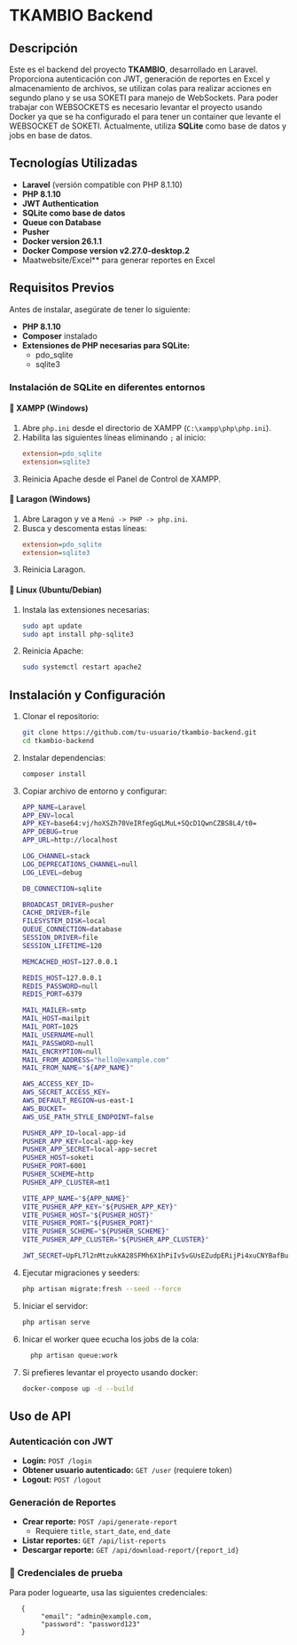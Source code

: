# TKAMBIO Backend

## Descripción

Este es el backend del proyecto **TKAMBIO**, desarrollado en Laravel. Proporciona autenticación con JWT, generación de reportes en Excel y almacenamiento de archivos, se utilizan colas para realizar acciones en segundo plano y se usa SOKETI para manejo de WebSockets. Para poder trabajar con WEBSOCKETS es necesario levantar el proyecto usando Docker ya que se ha configurado el para tener un container que levante el WEBSOCKET de SOKETI. Actualmente, utiliza **SQLite** como base de datos y jobs en base de datos.
## Tecnologías Utilizadas

-   **Laravel** (versión compatible con PHP 8.1.10)
-   **PHP 8.1.10**
-   **JWT Authentication**
-   **SQLite como base de datos**
-   **Queue con Database**
-   **Pusher**
-   **Docker version 26.1.1**
-   **Docker Compose version v2.27.0-desktop.2**
-   Maatwebsite/Excel** para generar reportes en Excel
  

## Requisitos Previos

Antes de instalar, asegúrate de tener lo siguiente:

-   **PHP 8.1.10**
-   **Composer** instalado
-   **Extensiones de PHP necesarias para SQLite:**
    -   pdo_sqlite
    -   sqlite3

### Instalación de SQLite en diferentes entornos

#### 🔹 **XAMPP (Windows)**

1. Abre `php.ini` desde el directorio de XAMPP (`C:\xampp\php\php.ini`).
2. Habilita las siguientes líneas eliminando `;` al inicio:
    ```ini
    extension=pdo_sqlite
    extension=sqlite3
    ```
3. Reinicia Apache desde el Panel de Control de XAMPP.

#### 🔹 **Laragon (Windows)**

1. Abre Laragon y ve a `Menú -> PHP -> php.ini`.
2. Busca y descomenta estas líneas:
    ```ini
    extension=pdo_sqlite
    extension=sqlite3
    ```
3. Reinicia Laragon.

#### 🔹 **Linux (Ubuntu/Debian)**

1. Instala las extensiones necesarias:
    ```sh
    sudo apt update
    sudo apt install php-sqlite3
    ```
2. Reinicia Apache:
    ```sh
    sudo systemctl restart apache2
    ```

## Instalación y Configuración

1. Clonar el repositorio:

    ```sh
    git clone https://github.com/tu-usuario/tkambio-backend.git
    cd tkambio-backend
    ```

2. Instalar dependencias:

    ```sh
    composer install
    ```

3. Copiar archivo de entorno y configurar:

    ```sh
    APP_NAME=Laravel
    APP_ENV=local
    APP_KEY=base64:vj/hoXSZh70VeIRfegGqLMuL+SQcD1QwnCZBS8L4/t0=
    APP_DEBUG=true
    APP_URL=http://localhost
    
    LOG_CHANNEL=stack
    LOG_DEPRECATIONS_CHANNEL=null
    LOG_LEVEL=debug
    
    DB_CONNECTION=sqlite
    
    BROADCAST_DRIVER=pusher
    CACHE_DRIVER=file
    FILESYSTEM_DISK=local
    QUEUE_CONNECTION=database
    SESSION_DRIVER=file
    SESSION_LIFETIME=120
    
    MEMCACHED_HOST=127.0.0.1
    
    REDIS_HOST=127.0.0.1
    REDIS_PASSWORD=null
    REDIS_PORT=6379
    
    MAIL_MAILER=smtp
    MAIL_HOST=mailpit
    MAIL_PORT=1025
    MAIL_USERNAME=null
    MAIL_PASSWORD=null
    MAIL_ENCRYPTION=null
    MAIL_FROM_ADDRESS="hello@example.com"
    MAIL_FROM_NAME="${APP_NAME}"
    
    AWS_ACCESS_KEY_ID=
    AWS_SECRET_ACCESS_KEY=
    AWS_DEFAULT_REGION=us-east-1
    AWS_BUCKET=
    AWS_USE_PATH_STYLE_ENDPOINT=false
    
    PUSHER_APP_ID=local-app-id
    PUSHER_APP_KEY=local-app-key
    PUSHER_APP_SECRET=local-app-secret
    PUSHER_HOST=soketi
    PUSHER_PORT=6001
    PUSHER_SCHEME=http
    PUSHER_APP_CLUSTER=mt1
    
    VITE_APP_NAME="${APP_NAME}"
    VITE_PUSHER_APP_KEY="${PUSHER_APP_KEY}"
    VITE_PUSHER_HOST="${PUSHER_HOST}"
    VITE_PUSHER_PORT="${PUSHER_PORT}"
    VITE_PUSHER_SCHEME="${PUSHER_SCHEME}"
    VITE_PUSHER_APP_CLUSTER="${PUSHER_APP_CLUSTER}"
    
    JWT_SECRET=UpFL7l2nMtzukKA28SFMh6X1hPiIv5vGUsEZudpERijPi4xuCNYBafBubY8sxB68

    ```

4. Ejecutar migraciones y seeders:
    ```sh
    php artisan migrate:fresh --seed --force
    ```
5. Iniciar el servidor:
    ```sh
    php artisan serve
    ```
6. Inicar el worker quee ecucha los jobs de la cola:
    ```sh
      php artisan queue:work
    ```
7. Si prefieres levantar el proyecto usando docker:
    ```sh
    docker-compose up -d --build
    ```

## Uso de API

### Autenticación con JWT

-   **Login:** `POST /login`
-   **Obtener usuario autenticado:** `GET /user` (requiere token)
-   **Logout:** `POST /logout`

### Generación de Reportes

-   **Crear reporte:** `POST /api/generate-report`
    -   Requiere `title`, `start_date`, `end_date`
-   **Listar reportes:** `GET /api/list-reports`
-   **Descargar reporte:** `GET /api/download-report/{report_id}`


### 🔑 Credenciales de prueba

Para poder loguearte, usa las siguientes credenciales:

```
   {
        "email": "admin@example.com,
        "password": "password123"
   }
```


